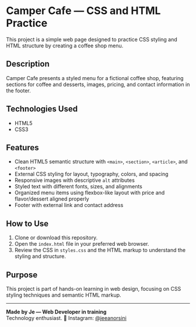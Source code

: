 # Camper Cafe — CSS and HTML Practice

This project is a simple web page designed to practice CSS styling and HTML structure by creating a coffee shop menu.

## Description

Camper Cafe presents a styled menu for a fictional coffee shop, featuring sections for coffee and desserts, images, pricing, and contact information in the footer.

## Technologies Used

- HTML5
- CSS3

## Features

- Clean HTML5 semantic structure with `<main>`, `<section>`, `<article>`, and `<footer>`
- External CSS styling for layout, typography, colors, and spacing
- Responsive images with descriptive `alt` attributes
- Styled text with different fonts, sizes, and alignments
- Organized menu items using flexbox-like layout with price and flavor/dessert aligned properly
- Footer with external link and contact address

## How to Use

1. Clone or download this repository.
2. Open the `index.html` file in your preferred web browser.
3. Review the CSS in `styles.css` and the HTML markup to understand the styling and structure.

## Purpose

This project is part of hands-on learning in web design, focusing on CSS styling techniques and semantic HTML markup.

---

**Made by Je — Web Developer in training**  
Technology enthusiast.
📱 Instagram: [@jeeanorsini](https://instagram.com/jeeanorsini)
